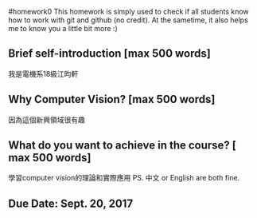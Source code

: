#homework0
This homework is simply used to check if all students know how to work with git and github (no credit).
At the sametime, it also helps me to know you a little bit more :)

## Brief self-introduction [max 500 words]
我是電機系18級江昀軒
## Why Computer Vision? [max 500 words]
因為這個新興領域很有趣
## What do you want to achieve in the course? [ max 500 words]
學習computer vision的理論和實際應用
PS. 中文 or English are both fine.

## Due Date: Sept. 20, 2017

